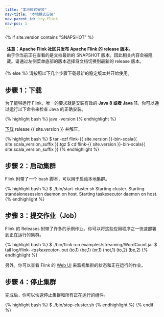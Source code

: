 ```yaml
---
title: "本地模式安装"
nav-title: '本地模式安装'
nav-parent_id: try-flink
nav-pos: 1
---
```

<!--
Licensed to the Apache Software Foundation (ASF) under one
or more contributor license agreements.  See the NOTICE file
distributed with this work for additional information
regarding copyright ownership.  The ASF licenses this file
to you under the Apache License, Version 2.0 (the
"License"); you may not use this file except in compliance
with the License.  You may obtain a copy of the License at

  http://www.apache.org/licenses/LICENSE-2.0

Unless required by applicable law or agreed to in writing,
software distributed under the License is distributed on an
"AS IS" BASIS, WITHOUT WARRANTIES OR CONDITIONS OF ANY
KIND, either express or implied.  See the License for the
specific language governing permissions and limitations
under the License.
-->
 
{% if site.version contains "SNAPSHOT" %}
<p style="border-radius: 5px; padding: 5px" class="bg-danger">
  <b>
  注意：Apache Flink 社区只发布 Apache Flink 的 release 版本。
  </b><br>
  由于你当前正在查看的是文档最新的 SNAPSHOT 版本，因此相关内容会被隐藏。请通过左侧菜单底部的版本选择将文档切换到最新的 release 版本。
</p>
{% else %}
请按照以下几个步骤下载最新的稳定版本并开始使用。

<a name="step-1-download"></a>

## 步骤 1：下载

为了能够运行 Flink，唯一的要求就是安装有效的 __Java 8 或者 Java 11__。你可以通过运行以下命令来检查 Java 的正确安装。

{% highlight bash %}
java -version
{% endhighlight %}

[下载](https://flink.apache.org/downloads.html) release {{ site.version }} 并解压。

{% highlight bash %}
$ tar -xzf flink-{{ site.version }}-bin-scala{{ site.scala_version_suffix }}.tgz
$ cd flink-{{ site.version }}-bin-scala{{ site.scala_version_suffix }}
{% endhighlight %}

<a name="step-2-start-a-cluster"></a>

## 步骤 2：启动集群

Flink 附带了一个 bash 脚本，可以用于启动本地集群。

{% highlight bash %}
$ ./bin/start-cluster.sh
Starting cluster.
Starting standalonesession daemon on host.
Starting taskexecutor daemon on host.
{% endhighlight %}

<a name="step-3-submit-a-job"></a>

## 步骤 3：提交作业（Job）

Flink 的 Releases 附带了许多的示例作业。你可以将这些应用程序之一快速部署到正在运行的集群。

{% highlight bash %}
$ ./bin/flink run examples/streaming/WordCount.jar
$ tail log/flink-*-taskexecutor-*.out
  (to,1)
  (be,1)
  (or,1)
  (not,1)
  (to,2)
  (be,2)
{% endhighlight %}

另外，你可以查看 Flink 的 [Web UI](http://localhost:8080) 来监视集群的状态和正在运行的作业。

<a name="step-4-stop-the-cluster"></a>

## 步骤 4：停止集群

完成后，你可以快速停止集群和所有正在运行的组件。

{% highlight bash %}
$ ./bin/stop-cluster.sh
{% endhighlight %}
{% endif %}
